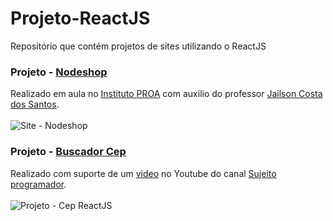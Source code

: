 # Projeto-ReactJS
Repositório que contém projetos de sites utilizando o ReactJS


### Projeto - <a href="https://github.com/MaxHenriique/Projetos-ReactJS/tree/main/buscador-cep">Nodeshop</a>
Realizado em aula no <a href="https://www.proa.org.br/plataforma-proa/">Instituto PROA</a> com auxílio do professor <a href="https://www.linkedin.com/in/jailson-costa-dos-santos/">Jailson Costa dos Santos</a>.
<br>
<br>
![Site - Nodeshop](https://user-images.githubusercontent.com/101279529/164363799-14b8ae75-d421-44a4-aaa8-513c152c0d1c.png)


### Projeto - <a href="https://github.com/MaxHenriique/Projeto-ReactJS/tree/main/nodeshop">Buscador Cep</a>
Realizado com suporte de um <a href="https://www.youtube.com/watch?v=oy4cbqE1_qc">video</a> no Youtube do canal <a href="https://www.youtube.com/channel/UCLc5Bq2yfs-S3Zse3ZFRMEQ">Sujeito programador</a>.
<br>
<br>
![Projeto - Cep ReactJS](https://user-images.githubusercontent.com/101279529/168178124-c34c2453-9d04-481b-9370-173fe6529263.png)
